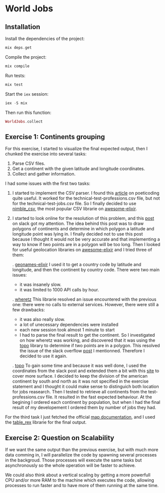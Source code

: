 # World Jobs

## Installation

Install the dependencies of the project:

```elixir
mix deps.get
```

Compile the project:

```elixir
mix compile
```

Run tests:

```elixir
mix test
```

Start the `iex` session:

```elixir
iex -S mix
```

Then run this function:

```elixir
WorldJobs.collect
```

## Exercise 1: Continents grouping

For this exercise, I started to visualize the final expected output, then I chunked the exercise into several tasks:

1. Parse CSV files.
2. Get a continent with the given latitude and longitude coordinates.
3. Collect and gather information.

I had some issues with the first two tasks:

1. I started to implement the CSV parser. I found this [article](https://www.poeticoding.com/processing-large-csv-files-with-elixir-streams/) on poeticoding quite useful. It worked for the technical-test-professions.csv file, but not for the technical-test-jobs.csv file.
   So I finally decided to use [nimble_csv](https://github.com/dashbitco/nimble_csv), the most popular CSV librarie on [awesome-elixir](https://github.com/h4cc/awesome-elixir).

2. I started to look online for the resolution of this problem, and this [post](https://stackoverflow.com/questions/13905646/get-the-continent-given-the-latitude-and-longitude) on slack got my attention. The idea behind this post was to draw polygons of continents and determine in which polygon a latitude and longitude point was lying in. I finally decided not to use this post because I thought it would not be very accurate and that implementing a way to know if two points are in a polygon will be too long. Then I looked for useful geolocation libraries on [awesome-elixir](https://github.com/h4cc/awesome-elixir) and I tried three of them:

    . [geonames-elixir](https://github.com/pareeohnos/geonames-elixir) I used it to get a country code by latitude and longitude, and then the continent by country code. There were two main issues:

    - it was insanely slow.
    - it was limited to 1000 API calls by hour.

    . [wheretz](https://github.com/UA3MQJ/wheretz) This librarie resolved an issue encountered with the previous one: there were no calls to external services. However, there were still a few drawbacks:

    - it was also really slow.
    - a lot of unecessary dependencies were installed
    - each new session took almost 1 minute to start
    - I had to parse the final result to get the continent.
      So I investigated on how wheretz was working, and discovered that it was using the [topo](https://github.com/pkinney/topo) library to determine if two points are in a polygon. This resolved the issue of the slack overflow [post](https://stackoverflow.com/questions/13905646/get-the-continent-given-the-latitude-and-longitude) I mentionned. Therefore I decided to use it again.

    . [topo](https://github.com/pkinney/topo) To gain some time and because it was well done, I used the coordinates from the slack post and extended them a bit with this [site](https://www.keene.edu/campus/maps/tool/) to cover more surface. I decided to keep the division of the american continent by south and north as it was not specified in the exercise statement and I thought it could make sense to distinguich both location for jobs reasearch. Then I tested to retrieve all continents from the test-professions.csv file. It resulted in the fast expected behaviour. At the begining I ordered each continent by population, but when I had the final result of my developement I ordered them by number of jobs they had.

For the third task I just fetched the official [map documentation](https://hexdocs.pm/elixir/Map.html), and I used the [table_rex](https://github.com/djm/table_rex) librarie for the final output.

## Exercise 2: Question on Scalability

If we want the same output than the previous exercise, but with much more data comming in, I will parallelize the code by spawning several processes in the backgroud. Those processes will execute the same tasks but asynchronously so the whole operation will be faster to achieve.

We could also think about a vertical scaling by getting a more powerfull CPU and/or more RAM to the machine which executes the code, allowing processes to run faster and to have more of them running at the same time.
